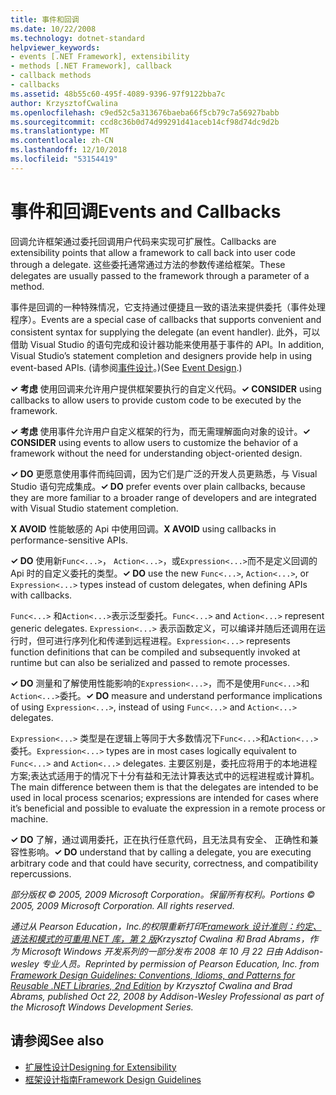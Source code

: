 ```yaml
---
title: 事件和回调
ms.date: 10/22/2008
ms.technology: dotnet-standard
helpviewer_keywords:
- events [.NET Framework], extensibility
- methods [.NET Framework], callback
- callback methods
- callbacks
ms.assetid: 48b55c60-495f-4089-9396-97f9122bba7c
author: KrzysztofCwalina
ms.openlocfilehash: c9ed52c5a313676baeba66f5cb79c7a56927babb
ms.sourcegitcommit: ccd8c36b0d74d99291d41aceb14cf98d74dc9d2b
ms.translationtype: MT
ms.contentlocale: zh-CN
ms.lasthandoff: 12/10/2018
ms.locfileid: "53154419"
---
```

# <a name="events-and-callbacks"></a><span data-ttu-id="832a1-102">事件和回调</span><span class="sxs-lookup"><span data-stu-id="832a1-102">Events and Callbacks</span></span>
<span data-ttu-id="832a1-103">回调允许框架通过委托回调用户代码来实现可扩展性。</span><span class="sxs-lookup"><span data-stu-id="832a1-103">Callbacks are extensibility points that allow a framework to call back into user code through a delegate.</span></span> <span data-ttu-id="832a1-104">这些委托通常通过方法的参数传递给框架。</span><span class="sxs-lookup"><span data-stu-id="832a1-104">These delegates are usually passed to the framework through a parameter of a method.</span></span>  
  
 <span data-ttu-id="832a1-105">事件是回调的一种特殊情况，它支持通过便捷且一致的语法来提供委托（事件处理程序）。</span><span class="sxs-lookup"><span data-stu-id="832a1-105">Events are a special case of callbacks that supports convenient and consistent syntax for supplying the delegate (an event handler).</span></span> <span data-ttu-id="832a1-106">此外，可以借助 Visual Studio 的语句完成和设计器功能来使用基于事件的 API。</span><span class="sxs-lookup"><span data-stu-id="832a1-106">In addition, Visual Studio’s statement completion and designers provide help in using event-based APIs.</span></span> <span data-ttu-id="832a1-107">(请参阅[事件设计](../../../docs/standard/design-guidelines/event.md)。)</span><span class="sxs-lookup"><span data-stu-id="832a1-107">(See [Event Design](../../../docs/standard/design-guidelines/event.md).)</span></span>  
  
 <span data-ttu-id="832a1-108">**✓ 考虑** 使用回调来允许用户提供框架要执行的自定义代码。</span><span class="sxs-lookup"><span data-stu-id="832a1-108">**✓ CONSIDER** using callbacks to allow users to provide custom code to be executed by the framework.</span></span>  
  
 <span data-ttu-id="832a1-109">**✓ 考虑** 使用事件允许用户自定义框架的行为，而无需理解面向对象的设计。</span><span class="sxs-lookup"><span data-stu-id="832a1-109">**✓ CONSIDER** using events to allow users to customize the behavior of a framework without the need for understanding object-oriented design.</span></span>  
  
 <span data-ttu-id="832a1-110">**✓ DO** 更愿意使用事件而纯回调，因为它们是广泛的开发人员更熟悉，与 Visual Studio 语句完成集成。</span><span class="sxs-lookup"><span data-stu-id="832a1-110">**✓ DO** prefer events over plain callbacks, because they are more familiar to a broader range of developers and are integrated with Visual Studio statement completion.</span></span>  
  
 <span data-ttu-id="832a1-111">**X AVOID** 性能敏感的 Api 中使用回调。</span><span class="sxs-lookup"><span data-stu-id="832a1-111">**X AVOID** using callbacks in performance-sensitive APIs.</span></span>  
  
 <span data-ttu-id="832a1-112">**✓ DO** 使用新`Func<...>`， `Action<...>`，或`Expression<...>`而不是定义回调的 Api 时的自定义委托的类型。</span><span class="sxs-lookup"><span data-stu-id="832a1-112">**✓ DO** use the new `Func<...>`, `Action<...>`, or `Expression<...>` types instead of custom delegates, when defining APIs with callbacks.</span></span>  
  
 <span data-ttu-id="832a1-113">`Func<...>` 和`Action<...>`表示泛型委托。</span><span class="sxs-lookup"><span data-stu-id="832a1-113">`Func<...>` and `Action<...>` represent generic delegates.</span></span> <span data-ttu-id="832a1-114">`Expression<...>` 表示函数定义，可以编译并随后还调用在运行时，但可进行序列化和传递到远程进程。</span><span class="sxs-lookup"><span data-stu-id="832a1-114">`Expression<...>` represents function definitions that can be compiled and subsequently invoked at runtime but can also be serialized and passed to remote processes.</span></span>  
  
 <span data-ttu-id="832a1-115">**✓ DO** 测量和了解使用性能影响的`Expression<...>`，而不是使用`Func<...>`和`Action<...>`委托。</span><span class="sxs-lookup"><span data-stu-id="832a1-115">**✓ DO** measure and understand performance implications of using `Expression<...>`, instead of using `Func<...>` and `Action<...>` delegates.</span></span>  
  
 <span data-ttu-id="832a1-116">`Expression<...>` 类型是在逻辑上等同于大多数情况下`Func<...>`和`Action<...>`委托。</span><span class="sxs-lookup"><span data-stu-id="832a1-116">`Expression<...>` types are in most cases logically equivalent to `Func<...>` and `Action<...>` delegates.</span></span> <span data-ttu-id="832a1-117">主要区别是，委托应将用于的本地进程方案;表达式适用于的情况下十分有益和无法计算表达式中的远程进程或计算机。</span><span class="sxs-lookup"><span data-stu-id="832a1-117">The main difference between them is that the delegates are intended to be used in local process scenarios; expressions are intended for cases where it’s beneficial and possible to evaluate the expression in a remote process or machine.</span></span>  
  
 <span data-ttu-id="832a1-118">**✓ DO** 了解，通过调用委托，正在执行任意代码，且无法具有安全、 正确性和兼容性影响。</span><span class="sxs-lookup"><span data-stu-id="832a1-118">**✓ DO** understand that by calling a delegate, you are executing arbitrary code and that could have security, correctness, and compatibility repercussions.</span></span>  
  
 <span data-ttu-id="832a1-119">*部分版权 © 2005, 2009 Microsoft Corporation。保留所有权利。*</span><span class="sxs-lookup"><span data-stu-id="832a1-119">*Portions © 2005, 2009 Microsoft Corporation. All rights reserved.*</span></span>  
  
 <span data-ttu-id="832a1-120">*通过从 Pearson Education，Inc.的权限重新打印[Framework 设计准则：约定、 语法和模式的可重用.NET 库，第 2 版](https://www.informit.com/store/framework-design-guidelines-conventions-idioms-and-9780321545619)Krzysztof Cwalina 和 Brad Abrams，作为 Microsoft Windows 开发系列的一部分发布 2008 年 10 月 22 日由 Addison-wesley 专业人员。*</span><span class="sxs-lookup"><span data-stu-id="832a1-120">*Reprinted by permission of Pearson Education, Inc. from [Framework Design Guidelines: Conventions, Idioms, and Patterns for Reusable .NET Libraries, 2nd Edition](https://www.informit.com/store/framework-design-guidelines-conventions-idioms-and-9780321545619) by Krzysztof Cwalina and Brad Abrams, published Oct 22, 2008 by Addison-Wesley Professional as part of the Microsoft Windows Development Series.*</span></span>  
  
## <a name="see-also"></a><span data-ttu-id="832a1-121">请参阅</span><span class="sxs-lookup"><span data-stu-id="832a1-121">See also</span></span>

- [<span data-ttu-id="832a1-122">扩展性设计</span><span class="sxs-lookup"><span data-stu-id="832a1-122">Designing for Extensibility</span></span>](../../../docs/standard/design-guidelines/designing-for-extensibility.md)  
- [<span data-ttu-id="832a1-123">框架设计指南</span><span class="sxs-lookup"><span data-stu-id="832a1-123">Framework Design Guidelines</span></span>](../../../docs/standard/design-guidelines/index.md)

